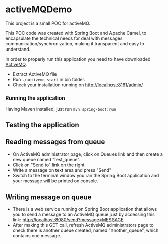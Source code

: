 # activeMQDemo

This project is a small POC for activeMQ.

This POC code was created with Spring Boot and Apache Camel, to encapsulate the technical needs for deal with messages communication/synchronization, making it transparent and easy to understand.

In order to properly run this application you need to have downloaded [ActiveMQ](http://activemq.apache.org/download.html).

* Extract ActiveMQ file
* Run `./activemq start` in bin folder.
* Check your installation running on [http://localhost:8161/admin/](http://localhost:8161/admin/)

### Running the application

Having Maven installed, just run `mvn spring-boot:run`

## Testing the application

## Reading messages from queue

* On ActiveMQ administrator page, click on Queues link and then create a new queue named "test_queue".
* Click on "Send to" link on the right
* Write a message on text area and press "Send"
* Switch to the terminal window you ran the Spring Boot application and your message will be printed on console.

## Writing message on queue

* There is a web service running on Spring Boot application that allows you to send a message to an ActiveMQ queue just by accessing this link: [http://localhost:8080/send?message=MESSAGE](http://localhost:8080/send?message=MESSAGE)
* After making this GET call, refresh ActiveMQ administrators page to check there is another queue created, named "another_queue", which contains one message.
